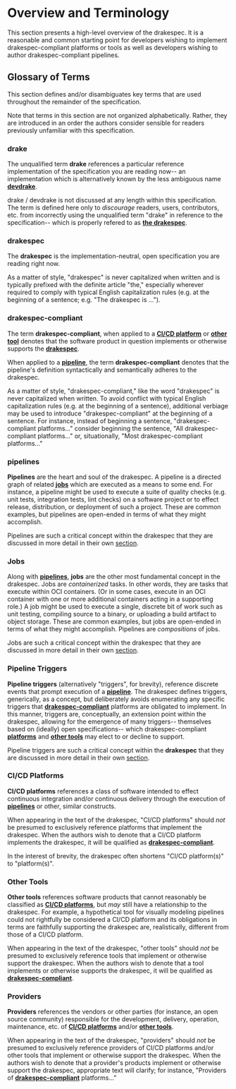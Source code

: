 # Overview and Terminology

This section presents a high-level overview of the drakespec. It is a reasonable
and common starting point for developers wishing to implement
drakespec-compliant platforms or tools as well as developers wishing to author
drakespec-compliant pipelines.

## Glossary of Terms

This section defines and/or disambiguates key terms that are used throughout
the remainder of the specification.

Note that terms in this section are not organized alphabetically. Rather, they
are introduced in an order the authors consider sensible for readers previously
unfamiliar with this specification.

### drake

The unqualified term __drake__ references a particular reference implementation
of the specification you are reading now-- an implementation which is
alternatively known by the less ambiguous name
[__devdrake__](https://github.com/lovethedrake/devdrake).

drake / devdrake is not discussed at any length within this specification. The
term is defined here only to _discourage_ readers, users, contributors, etc.
from incorrectly using the unqualified term "drake" in reference to the
specification-- which is properly refered to as [__the drakespec__](#drakespec).

### drakespec

The __drakespec__ is the implementation-neutral, open specification you are
reading right now.

As a matter of style, "drakespec" is never capitalized when written and is
typically prefixed with the definite article "the," especially wherever required
to comply with typical English capitalization rules (e.g. at the beginning of a
sentence; e.g. "The drakespec is ...").

### drakespec-compliant

The term __drakespec-compliant__, when applied to a
[__CI/CD platform__](#ci/cd-platforms) or [__other tool__](#other-tools) denotes
that the software product in question implements or otherwise supports the
[__drakespec__](#drakespec).

When applied to a [__pipeline__](#pipelines), the term __drakespec-compliant__
denotes that the pipeline's definition syntactically and semantically adheres to
the drakespec.

As a matter of style, "drakespec-compliant," like the word "drakespec" is never
capitalized when written. To avoid conflict with typical English capitalization
rules (e.g. at the beginning of a sentence), additional verbiage may be used to
introduce "drakespec-compliant" at the beginning of a sentence. For instance,
instead of beginning a sentence, "drakespec-compliant platforms..." consider
beginning the sentence, "All drakespec-compliant platforms..." or,
situationally, "Most drakespec-compliant platforms..."

### pipelines

__Pipelines__ are the heart and soul of the drakespec. A pipeline is a directed
graph of related [__jobs__](#jobs) which are executed as a means to some end.
For instance, a pipeline might be used to execute a suite of quality checks
(e.g. unit tests, integration tests, lint checks) on a software project or to
effect release, distribution, or deployment of such a project. These are common
examples, but pipelines are open-ended in terms of what they might accomplish.

Pipelines are such a critical concept within the drakespec that they are
discussed in more detail in their own [section](pipelines.md).

### Jobs

Along with [__pipelines__](#pipelines), __jobs__ are the other most fundamental
concept in the drakespec. Jobs are _containerized_ tasks. In other words, they
are tasks that execute within OCI containers. (Or in some cases, execute in an
OCI container with one or more additional containers acting in a supporting
role.) A job might be used to execute a single, discrete bit of work such as
unit testing, compiling source to a binary, or uploading a build artifact to
object storage. These are common examples, but jobs are open-ended in terms of
what they might accomplish. Pipelines are _compositions_ of jobs.

Jobs are such a critical concept within the drakespec that they are discussed in
more detail in their own [section](jobs.md).

### Pipeline Triggers

__Pipeline triggers__ (alternatively "triggers", for brevity), reference
discrete events that prompt execution of a [__pipeline__](#pipelines). The
drakespec defines triggers, generically, as a concept, but deliberately avoids
enumerating any specific triggers that
[__drakespec-compliant__](#drakespec-compliant) platforms are obligated to
implement. In this manner, triggers are, conceptually, an extension point within
the drakespec, allowing for the emergence of many triggers-- themselves based on
(ideally) open specifications-- which drakespec-compliant
[__platforms__](#ci/cd-platforms) and [__other tools__](#other-tools) may elect
to or decline to support.

Pipeline triggers are such a critical concept within the __drakespec__ that they
are discussed in more detail in their own [section](pipeline-triggers.md).

### CI/CD Platforms

__CI/CD platforms__ references a class of software intended to effect continuous
integration and/or continuous delivery through the execution of
[__pipelines__](#pipelines) or other, similar constructs.

When appearing in the text of the drakespec, "CI/CD platforms" should _not_ be
presumed to exclusively reference platforms that implement the drakespec. When
the authors wish to denote that a CI/CD platform implements the drakespec, it
will be qualified as [__drakespec-compliant__](#drakespec-compliant).

In the interest of brevity, the drakespec often shortens "CI/CD platform(s)" to
"platform(s)".

### Other Tools

__Other tools__ references software products that cannot reasonably be
classified as [__CI/CD platforms__](#ci/cd-platofrms), but _may_ still have a
relationship to the drakespec. For example, a hypothetical tool for visually
modeling pipelines could not rightfully be considered a CI/CD platform and its
obligations in terms are faithfully supporting the drakespec are, realistically,
different from those of a CI/CD platform.

When appearing in the text of the drakespec, "other tools" should _not_ be
presumed to exclusively reference tools that implement or otherwise support the
drakespec. When the authors wish to denote that a tool implements or otherwise
supports the drakespec, it will be qualified as
[__drakespec-compliant__](#drakespec-compliant).

### Providers

__Providers__ references the vendors or other parties (for instance, an open
source community) responsible for the development, delivery, operation,
maintenance, etc. of [__CI/CD platforms__](#ci/cd-platforms) and/or
[__other tools__](#other-tools).

When appearing in the text of the drakespec, "providers" should _not_ be
presumed to exclusively reference providers of CI/CD platforms and/or other
tools that implement or otherwise support the drakespec. When the authors wish
to denote that a provider's products implement or otherwise support the
drakespec, appropriate text will clarify; for instance, "Providers of
[__drakespec-compliant__](#drakespec-compliant) platforms..."